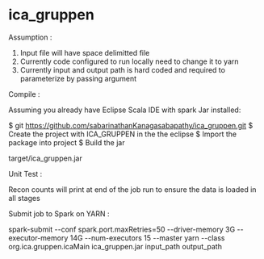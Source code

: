 # ica_gruppen

Assumption :

1) Input file will have space delimitted file
2) Currently code configured to run locally need to change it to yarn
3) Currently input and output path is hard coded and required to parameterize by passing argument

Compile :

Assuming you already have Eclipse Scala IDE with spark Jar installed:

$ git https://github.com/sabarinathanKanagasabapathy/ica_gruppen.git
$ Create the project with ICA_GRUPPEN in the the eclipse 
$ Import the package into project
$ Build the jar

target/ica_gruppen.jar

Unit Test :

Recon counts will print at end of the job run to ensure the data is loaded in all stages


Submit job to Spark on YARN :

spark-submit --conf spark.port.maxRetries=50 --driver-memory 3G --executor-memory 14G --num-executors 15 --master yarn --class org.ica.gruppen.icaMain ica_gruppen.jar input_path output_path
